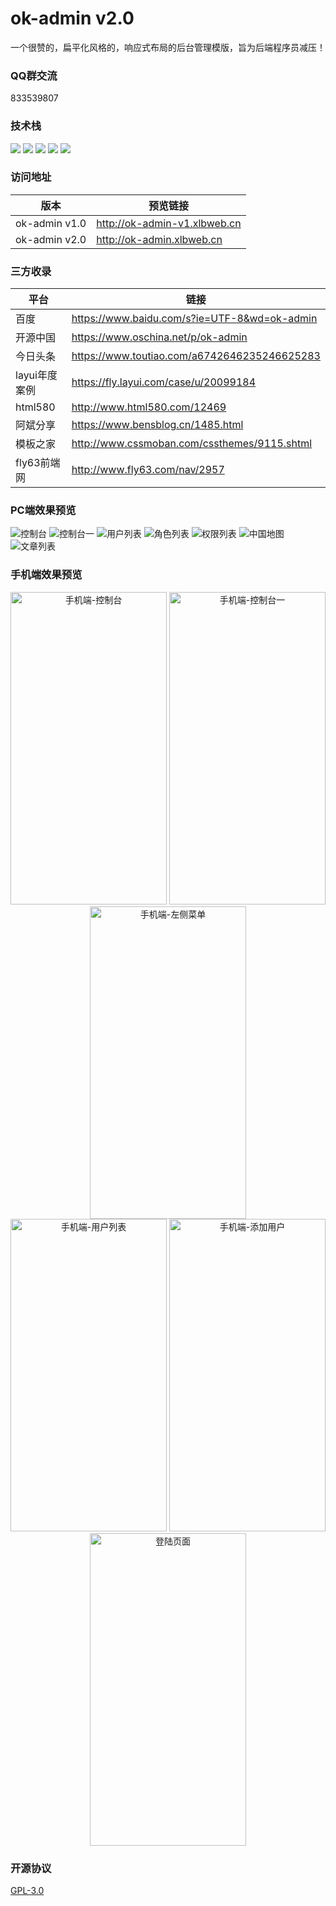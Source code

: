 # ok-admin v2.0

一个很赞的，扁平化风格的，响应式布局的后台管理模版，旨为后端程序员减压！

### QQ群交流

833539807

### 技术栈

<p>
  <img src="https://img.shields.io/badge/layui-2.4.5-brightgreen.svg">
  <img src="https://img.shields.io/badge/zTree-3.5.40-brightgreen.svg">
  <img src="https://img.shields.io/badge/NProgress-0.2.0-brightgreen.svg">
  <img src="https://img.shields.io/badge/ECharts-2.0-brightgreen.svg">
  <img src="https://img.shields.io/badge/Animate.css-3.7.0-brightgreen.svg">
</p>

### 访问地址

| 版本 | 预览链接 |
| ---- | ---- |
| ok-admin v1.0 | http://ok-admin-v1.xlbweb.cn |
| ok-admin v2.0  | http://ok-admin.xlbweb.cn |

### 三方收录

| 平台 | 链接 |
| ---- | ---- |
| 百度 | https://www.baidu.com/s?ie=UTF-8&wd=ok-admin |
| 开源中国 | https://www.oschina.net/p/ok-admin |
| 今日头条 | https://www.toutiao.com/a6742646235246625283 |
| layui年度案例 | https://fly.layui.com/case/u/20099184 |
| html580 | http://www.html580.com/12469 |
| 阿斌分享 | https://www.bensblog.cn/1485.html |
| 模板之家 | http://www.cssmoban.com/cssthemes/9115.shtml |
| fly63前端网 | http://www.fly63.com/nav/2957 |

### PC端效果预览

![控制台](https://images.gitee.com/uploads/images/2019/0928/133150_4f541d2e_1152471.png "屏幕截图.png")
![控制台一](https://images.gitee.com/uploads/images/2019/0928/133215_c28c2f78_1152471.png "屏幕截图.png")
![用户列表](https://images.gitee.com/uploads/images/2019/0928/133254_6bfb7575_1152471.png "屏幕截图.png")
![角色列表](https://images.gitee.com/uploads/images/2019/0928/133314_6bb0b726_1152471.png "屏幕截图.png")
![权限列表](https://images.gitee.com/uploads/images/2019/0928/133347_eb37eb95_1152471.png "屏幕截图.png")
![中国地图](https://images.gitee.com/uploads/images/2019/0928/133414_848c2992_1152471.png "屏幕截图.png")
![文章列表](https://images.gitee.com/uploads/images/2019/0928/133443_1b312757_1152471.png "屏幕截图.png")

### 手机端效果预览

<div align="center">
    <img src="https://images.gitee.com/uploads/images/2019/0928/133918_d3f06692_1152471.png" height="500" width="250" alt="手机端-控制台"/>
    <img src="https://images.gitee.com/uploads/images/2019/0928/133958_d693ec3d_1152471.png" height="500" width="250" alt="手机端-控制台一"/>
    <img src="https://images.gitee.com/uploads/images/2019/0928/134037_044ce556_1152471.png" height="500" width="250" alt="手机端-左侧菜单"/>
</div>

<div align="center">
    <img src="https://images.gitee.com/uploads/images/2019/0928/134101_88527de9_1152471.png" height="500" width="250" alt="手机端-用户列表"/>
    <img src="https://images.gitee.com/uploads/images/2019/0928/134122_9505f727_1152471.png" height="500" width="250" alt="手机端-添加用户"/>
    <img src="https://images.gitee.com/uploads/images/2019/0928/140051_e8dc01fa_1152471.png" height="500" width="250" alt="登陆页面"/>
</div>

### 开源协议

[GPL-3.0](https://github.com/bobi1234/ok-admin/blob/master/LICENSE)
